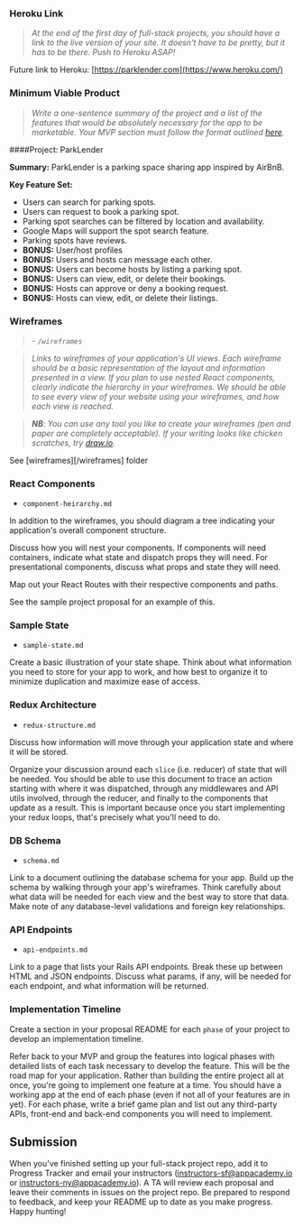 ### Heroku Link

> *At the end of the first day of full-stack projects, you should have a link to the
live version of your site. It doesn't have to be pretty, but it has to be
there. Push to Heroku ASAP!*

Future link to Heroku:
[https://parklender.com](https://www.heroku.com/)

### Minimum Viable Product

> *Write a one-sentence summary of the project and a list of the features that
would be absolutely necessary for the app to be marketable. Your MVP section must follow the format outlined [here](https://github.com/appacademy/curriculum/blob/master/full-stack-project/readings/mvp-list.md).*

####Project: ParkLender

**Summary:** ParkLender is a parking space sharing app inspired by AirBnB.

**Key Feature Set:**
* Users can search for parking spots.
* Users can request to book a parking spot.
* Parking spot searches can be filtered by location and availability.
* Google Maps will support the spot search feature.
* Parking spots have reviews.
* **BONUS:** User/host profiles
* **BONUS:** Users and hosts can message each other.
* **BONUS:** Users can become hosts by listing a parking spot.
* **BONUS:** Users can view, edit, or delete their bookings.
* **BONUS:** Hosts can approve or deny a booking request.
* **BONUS:** Hosts can view, edit, or delete their listings.

### Wireframes

> *- `/wireframes`*

> *Links to wireframes of your application's UI views. Each wireframe should be a
basic representation of the layout and information presented in a view. If you
plan to use nested React components, clearly indicate the hierarchy in your
wireframes. We should be able to see every view of your website using your
wireframes, and how each view is reached.*

> _**NB**: You can use any tool you like to create your wireframes (pen and paper are
completely acceptable). If your writing looks like chicken scratches, try
[draw.io](https://www.draw.io/)._

See [wireframes][/wireframes] folder

### React Components

- `component-heirarchy.md`

In addition to the wireframes, you should diagram a tree indicating your
application's overall component structure.

Discuss how you will nest your components. If components will need containers, indicate what state and dispatch props they will need. For presentational components, discuss what props and state they will need.

Map out your React Routes with their respective components and paths.

See the sample project proposal for an example of this.

### Sample State

- `sample-state.md`

Create a basic illustration of your state shape. Think about what information
you need to store for your app to work, and how best to organize it to minimize
duplication and maximize ease of access.

### Redux Architecture

- `redux-structure.md`

Discuss how information will move through your application state and where it
will be stored.

Organize your discussion around each `slice` (i.e. reducer) of state that will
be needed. You should be able to use this document to trace an action starting
with where it was dispatched, through any middlewares and API utils involved,
through the reducer, and finally to the components that update as a result. This
is important because once you start implementing your redux loops, that's
precisely what you'll need to do.

### DB Schema

- `schema.md`

Link to a document outlining the database schema for your app. Build up the
schema by walking through your app's wireframes. Think carefully about what data
will be needed for each view and the best way to store that data. Make note
of any database-level validations and foreign key relationships.

### API Endpoints

- `api-endpoints.md`

Link to a page that lists your Rails API endpoints. Break these up between HTML
and JSON endpoints. Discuss what params, if any, will be needed for each
endpoint, and what information will be returned.

### Implementation Timeline

Create a section in your proposal README for each `phase` of your project to develop an implementation timeline.

Refer back to your MVP and group the features into logical phases with detailed lists of each task necessary to develop the feature. This will be
the road map for your application. Rather than building the entire project all
at once, you're going to implement one feature at a time. You should have a
working app at the end of each phase (even if not all of your features are in
yet). For each phase, write a brief game plan and list out any third-party APIs, front-end and back-end components you will need to implement.

## Submission

When you've finished setting up your full-stack project repo, add it to Progress Tracker and email your instructors (instructors-sf@appacademy.io or
instructors-ny@appacademy.io).  A TA will review each proposal and leave
their comments in issues on the project repo. Be prepared to respond to
feedback, and keep your README up to date as you make progress. Happy hunting!

